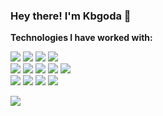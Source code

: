 <!-- Badges Source: https://dev.to/envoy_/150-badges-for-github-pnk -->
<!-- https://github.com/badges -->

### Hey there! I'm Kbgoda 👋

**Technologies I have worked with:**
<br>
<p>
    <img src="https://img.shields.io/badge/-Visual%20Studio%20Code-23A9F2?style=flat-square&logo=Visual%20Studio%20Code&logoColor=white"/>
    <img src="https://img.shields.io/badge/Stack_Overflow-FE7A16?style=flat-square&logo=stack-overflow&logoColor=white"/>
    <img src="https://img.shields.io/badge/-Git-F44D27?style=flat-square&logo=Git&logoColor=white"/>
    <img src="https://img.shields.io/badge/-Github-181717?style=flat-square&logo=GitHub&logoColor=white"/>
    <br>
    <img src="https://img.shields.io/badge/PostgreSQL-316192?style=flat-square&logo=postgresql&logoColor=white"/>
    <img src="https://img.shields.io/badge/Python-3776AB?style=flat-square&logo=python&logoColor=white"/>
    <img src="https://img.shields.io/badge/-HTML5-E34F26?style=flat-square&logo=HTML5&logoColor=white"/>
    <img src="https://img.shields.io/badge/-CSS3-1572B6?style=flat-square&logo=CSS3&logoColor=white"/>
    <img src="https://img.shields.io/badge/JavaScript-323330?style=flat-square&logo=javascript&logoColor=white"/>
    <br>
    <img src="https://img.shields.io/badge/Microsoft_Teams-6264A7?style=flat-square&logo=microsoft-teams&logoColor=white"/>
    <img src="https://img.shields.io/badge/Microsoft_Outlook-0078D4?style=flat-square&logo=microsoft-outlook&logoColor=white"/>
    <img src="https://img.shields.io/badge/Microsoft_Azure-0089D6?style=flat-square&logo=microsoft-azure&logoColor=white"/>
    <img src="https://img.shields.io/badge/Netlify-00C7B7?style=flat-square&logo=netlify&logoColor=white"/>
</p>

<a href="https://www.linkedin.com/in/kbgoda/">
          <img src="https://img.shields.io/badge/LinkedIn-0077B5?style=for-the-badge&logo=linkedin&logoColor=white"/>
</a>

